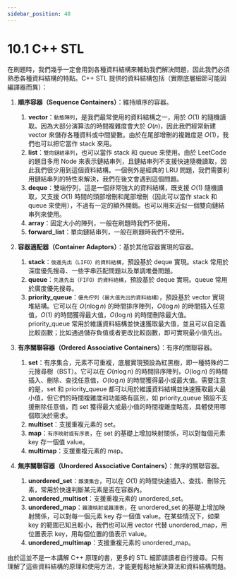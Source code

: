 ```yaml
---
sidebar_position: 48
---
```


# 10.1 C++ STL

在刷題時，我們幾乎一定會用到各種資料結構來輔助我們解決問題，因此我們必須熟悉各種資料結構的特點。C++ STL 提供的資料結構包括（實際底層細節可能因編譯器而異）：

1. **順序容器（Sequence Containers）**：維持順序的容器。
   1. **vector**：`動態陣列`，是我們最常使用的資料結構之一，用於 $O(1)$ 的隨機讀取。因為大部分演算法的時間複雜度會大於 $O(n)$，因此我們經常新建 vector 來儲存各種資料或中間變數。由於在尾部增刪的複雜度是 $O(1)$，我們也可以把它當作 stack 來用。
   2. **list**：`雙向鏈結串列`，也可以當作 stack 和 queue 來使用。由於 LeetCode 的題目多用 Node 來表示鏈結串列，且鏈結串列不支援快速隨機讀取，因此我們很少用到這個資料結構。一個例外是經典的 LRU 問題，我們需要利用鏈結串列的特性來解決，我們在後文會遇到這個問題。
   3. **deque**：雙端佇列，這是一個非常強大的資料結構，既支援 $O(1)$ 隨機讀取，又支援 $O(1)$ 時間的頭部增刪和尾部增刪（因此可以當作 stack 和 queue 來使用），不過有一定的額外開銷。也可以用來近似一個雙向鏈結串列來使用。
   4. **array**：固定大小的陣列，一般在刷題時我們不使用。
   5. **forward_list**：單向鏈結串列，一般在刷題時我們不使用。
2. **容器適配器（Container Adaptors）**：基於其他容器實現的容器。
   1. **stack**：`後進先出（LIFO）的資料結構`，預設基於 deque 實現。stack 常用於深度優先搜尋、一些字串匹配問題以及單調堆疊問題。
   2. **queue**：`先進先出（FIFO）的資料結構`，預設基於 deque 實現。queue 常用於廣度優先搜尋。
   3. **priority_queue**：`優先佇列（最大值先出的資料結構）`，預設基於 vector 實現堆結構。它可以在 $O(n \log n)$ 的時間排序陣列，$O(\log n)$ 的時間插入任意值，$O(1)$ 的時間獲得最大值，$O(\log n)$ 的時間刪除最大值。priority_queue 常用於維護資料結構並快速獲取最大值，並且可以自定義比較函數；比如通過儲存負值或者更改比較函數，即可實現最小值先出。

3. **有序關聯容器（Ordered Associative Containers）**：有序的關聯容器。
   1. **set**：有序集合，元素不可重複，底層實現預設為紅黑樹，即一種特殊的二元搜尋樹（BST）。它可以在 $O(n \log n)$ 的時間排序陣列，$O(\log n)$ 的時間插入、刪除、查找任意值，$O(\log n)$ 的時間獲得最小或最大值。需要注意的是，set 和 priority_queue 都可以用於維護資料結構並快速獲取最大最小值，但它們的時間複雜度和功能略有區別，如 priority_queue 預設不支援刪除任意值，而 set 獲得最大或最小值的時間複雜度略高，具體使用哪個取決於需求。
   2. **multiset**：支援重複元素的 set。
   3. **map**：`有序映射或有序表`，在 set 的基礎上增加映射關係，可以對每個元素 key 存一個值 value。
   4. **multimap**：支援重複元素的 map。

4. **無序關聯容器（Unordered Associative Containers）**：無序的關聯容器。
   1. **unordered_set**：`雜湊集合`，可以在 $O(1)$ 的時間快速插入、查找、刪除元素，常用於快速判斷某元素是否在容器內。
   2. **unordered_multiset**：支援重複元素的 unordered_set。
   3. **unordered_map**：`雜湊映射或雜湊表`，在 unordered_set 的基礎上增加映射關係，可以對每一個元素 key 存一個值 value。在某些情況下，如果 key 的範圍已知且較小，我們也可以用 vector 代替 unordered_map，用位置表示 key，用每個位置的值表示 value。
   4. **unordered_multimap**：支援重複元素的 unordered_map。

由於這並不是一本講解 C++ 原理的書，更多的 STL 細節請讀者自行搜尋。只有理解了這些資料結構的原理和使用方法，才能更輕鬆地解決算法和資料結構問題。

